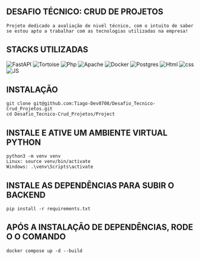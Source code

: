 ## DESAFIO TÉCNICO: CRUD DE PROJETOS
    Projeto dedicado a avaliação de nivél técnico, com o intuito de saber se estou apto a trabalhar com as tecnologias utilizadas na empresa!

## STACKS UTILIZADAS

![FastAPI](https://img.shields.io/badge/FastAPI-005571?style=for-the-badge&logo=fastapi)
![Tortoise](https://img.shields.io/badge/Tortoise-%23C72C41.svg?style=for-the-badge&logo=Tortoise-orm&logoColor=white)
![Php](https://img.shields.io/badge/php-%2300599C.svg?style=for-the-badge&logo=php&logoColor=white)
![Apache](https://img.shields.io/badge/apache-%231287B1.svg?style=for-the-badge&logo=apache&logoColor=white)
![Docker](https://img.shields.io/badge/docker-%230db7ed.svg?style=for-the-badge&logo=docker&logoColor=white)
![Postgres](https://img.shields.io/badge/postgres-%23316192.svg?style=for-the-badge&logo=postgresql&logoColor=white) 
![Html](https://img.shields.io/badge/Html-005571?style=for-the-badge&logo=Html5)
![css](https://img.shields.io/badge/css-005571?style=for-the-badge&logo=css3)
![JS](https://img.shields.io/badge/JS-005571?style=for-the-badge&logo=javascript)

## INSTALAÇÃO 

    git clone git@github.com:Tiago-Dev0708/Desafio_Tecnico-Crud_Projetos.git
    cd Desafio_Tecnico-Crud_Projetos/Project

## INSTALE E ATIVE UM AMBIENTE VIRTUAL PYTHON 

    python3 -m venv venv
    Linux: source venv/bin/activate
    Windows: .\venv\Scripts\activate 

## INSTALE AS DEPENDÊNCIAS PARA SUBIR O BACKEND
    pip install -r requirements.txt

## APÓS A INSTALAÇÃO DE DEPENDÊNCIAS, RODE O O COMANDO

    docker compose up -d --build








